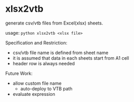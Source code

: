 xlsx2vtb
========
generate csv/vtb files from Excel(xlsx) sheets.

usage: `python xlsx2vtb <xlsx file>`

Specification and Restriction:
* csv/vtb file name is defined from sheet name
* it is assumed that data in each sheets start from A1 cell
* header row is always needed

Future Work:
* allow custom file name
  * auto-deploy to VTB path
* evaluate expression
